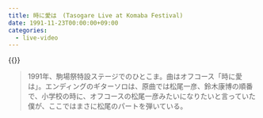 ```yaml
---
title: 時に愛は　(Tasogare Live at Komaba Festival)
date: 1991-11-23T00:00:00+09:00
categories:
  - live-video
---
```


{{<youtube foHv52kGchI>}}


>1991年、駒場祭特設ステージでのひとこま。曲はオフコース「時に愛は」。エンディングのギターソロは、原曲では松尾一彦、鈴木康博の順番で、小学校の時に、オフコースの松尾一彦みたいになりたいと言っていた僕が、ここではまさに松尾のパートを弾いている。  
